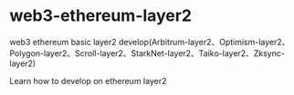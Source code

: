 # web3-ethereum-layer2
web3 ethereum basic layer2 develop(Arbitrum-layer2、Optimism-layer2、Polygon-layer2、Scroll-layer2、StarkNet-layer2、Taiko-layer2、Zksync-layer2)

Learn how to develop on ethereum layer2
